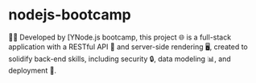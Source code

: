 # nodejs-bootcamp
 👨‍💻 Developed by [YNode.js bootcamp, this project 🌐 is a full-stack application with a RESTful API 🔁 and server-side rendering 🖥️, created to solidify back-end skills, including security 🔒, data modeling 📊, and deployment 🚀.
